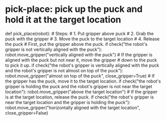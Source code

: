 # pick-place: pick up the puck and hold it at the target location
def pick_place(robot):
    # Steps:
    #  1. Put gripper above puck
    #  2. Grab the puck with the gripper
    #  3. Move the puck to the target location
    #  4. Release the puck
    # First, put the gripper above the puck.
    if check("the robot's gripper is not vertically aligned with the puck"):
        robot.move_gripper("vertically aligned with the puck")
    # If the gripper is aligned with the puck but not near it, move the gripper
    # down to the puck to pick it up.
    if check("the robot's gripper is vertically aligned with the puck and the robot's gripper is not almost on top of the puck"):
        robot.move_gripper("almost on top of the puck", close_gripper=True)
    # If the gripper has the puck, move it to the target location.
    if check("the robot's gripper is holding the puck and the robot's gripper is not near the target location"):
        robot.move_gripper("above the target location")
    # If the gripper is at the target location, release the puck.
    if check("the robot's gripper is near the target location and the gripper is holding the puck"):
        robot.move_gripper("horizontally aligned with the target location", close_gripper=False)